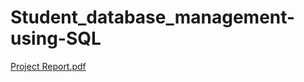# Student_database_management-using-SQL



[Project Report.pdf](https://github.com/AnandSheel/Student_database_management-using-SQL/files/13683415/Project.Report.pdf)

